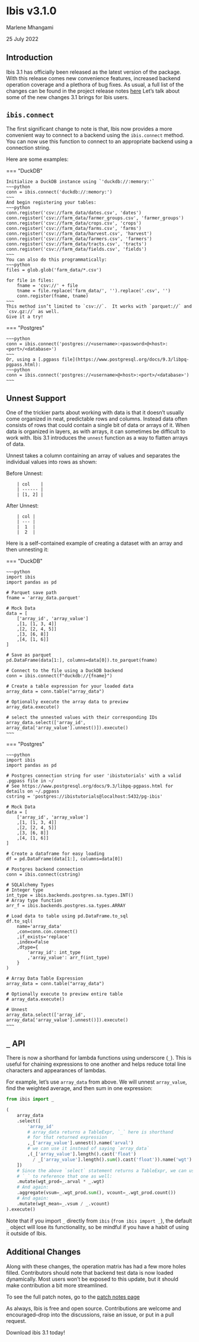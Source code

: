 # Ibis v3.1.0

Marlene Mhangami

25 July 2022

## Introduction

Ibis 3.1 has officially been released as the latest version of the package.
With this release comes new convenience features, increased backend operation coverage and a plethora of bug fixes.
As usual, a full list of the changes can be found in the project release notes [here](../release_notes.md) Let’s talk about some of the new changes 3.1 brings for Ibis users.

## `ibis.connect`

The first significant change to note is that, Ibis now provides a more convenient way to connect to a backend using the `ibis.connect` method.
You can now use this function to connect to an appropriate backend using a connection string.

Here are some examples:

<!-- prettier-ignore-start -->

=== "DuckDB"

    Initialize a DuckDB instance using `'duckdb://:memory:'`
    ~~~python
    conn = ibis.connect('duckdb://:memory:')
    ~~~
    And begin registering your tables:
    ~~~python
    conn.register('csv://farm_data/dates.csv', 'dates')
    conn.register('csv://farm_data/farmer_groups.csv', 'farmer_groups')
    conn.register('csv://farm_data/crops.csv', 'crops')
    conn.register('csv://farm_data/farms.csv', 'farms')
    conn.register('csv://farm_data/harvest.csv', 'harvest')
    conn.register('csv://farm_data/farmers.csv', 'farmers')
    conn.register('csv://farm_data/tracts.csv', 'tracts')
    conn.register('csv://farm_data/fields.csv', 'fields')
    ~~~
    You can also do this programmatically:
    ~~~python
    files = glob.glob('farm_data/*.csv')

    for file in files:
        fname = 'csv://' + file
        tname = file.replace('farm_data/', '').replace('.csv', '')
        conn.register(fname, tname)
    ~~~
    This method isn’t limited to `csv://`.  It works with `parquet://` and `csv.gz://` as well.
    Give it a try!

=== "Postgres"

    ~~~python
    conn = ibis.connect('postgres://<username>:<password>@<host>:<port>/<database>')
    ~~~
    Or, using a [.pgpass file](https://www.postgresql.org/docs/9.3/libpq-pgpass.html):
    ~~~python
    conn = ibis.connect('postgres://<username>@<host>:<port>/<database>')
    ~~~
<!-- prettier-ignore-end -->

## Unnest Support

One of the trickier parts about working with data is that it doesn’t usually come organized in neat, predictable rows and columns.
Instead data often consists of rows that could contain a single bit of data or arrays of it.
When data is organized in layers, as with arrays, it can sometimes be difficult to work with.
Ibis 3.1 introduces the `unnest` function as a way to flatten arrays of data.

Unnest takes a column containing an array of values and separates the individual values into rows as shown:

Before Unnest:

```
    | col    |
    | ------ |
    | [1, 2] |
```

After Unnest:

```
    | col |
    | --- |
    |  1  |
    |  2  |
```

Here is a self-contained example of creating a dataset with an array and then unnesting it:

<!-- prettier-ignore-start -->

=== "DuckDB"

    ~~~python
    import ibis
    import pandas as pd

    # Parquet save path
    fname = 'array_data.parquet'

    # Mock Data
    data = [
        ['array_id', 'array_value']
        ,[1, [1, 3, 4]]
        ,[2, [2, 4, 5]]
        ,[3, [6, 8]]
        ,[4, [1, 6]]
    ]

    # Save as parquet
    pd.DataFrame(data[1:], columns=data[0]).to_parquet(fname)

    # Connect to the file using a DuckDB backend
    conn = ibis.connect(f"duckdb://{fname}")

    # Create a table expression for your loaded data
    array_data = conn.table("array_data")

    # Optionally execute the array data to preview
    array_data.execute()

    # select the unnested values with their corresponding IDs
    array_data.select(['array_id', array_data['array_value'].unnest()]).execute()
    ~~~

=== "Postgres"

    ~~~python
    import ibis
    import pandas as pd

    # Postgres connection string for user 'ibistutorials' with a valid .pgpass file in ~/
    # See https://www.postgresql.org/docs/9.3/libpq-pgpass.html for details on ~/.pgpass
    cstring = 'postgres://ibistutorials@localhost:5432/pg-ibis'

    # Mock Data
    data = [
        ['array_id', 'array_value']
        ,[1, [1, 3, 4]]
        ,[2, [2, 4, 5]]
        ,[3, [6, 8]]
        ,[4, [1, 6]]
    ]

    # Create a dataframe for easy loading
    df = pd.DataFrame(data[1:], columns=data[0])

    # Postgres backend connection
    conn = ibis.connect(cstring)

    # SQLAlchemy Types
    # Integer type
    int_type = ibis.backends.postgres.sa.types.INT()
    # Array type function
    arr_f = ibis.backends.postgres.sa.types.ARRAY

    # Load data to table using pd.DataFrame.to_sql
    df.to_sql(
        name='array_data'
        ,con=conn.con.connect()
        ,if_exists='replace'
        ,index=False
        ,dtype={
            'array_id': int_type
            ,'array_value': arr_f(int_type)
        }
    )

    # Array Data Table Expression
    array_data = conn.table("array_data")

    # Optionally execute to preview entire table
    # array_data.execute()

    # Unnest
    array_data.select(['array_id', array_data['array_value'].unnest()]).execute()
    ~~~

<!-- prettier-ignore-end -->

## `_` API

There is now a shorthand for lambda functions using underscore (`_`).
This is useful for chaining expressions to one another and helps reduce total line characters and appearances of lambdas.

For example, let’s use `array_data` from above.
We will unnest `array_value`, find the weighted average, and then sum in one expression:

```python
from ibis import _

(
    array_data
    .select([
        'array_id'
        # array_data returns a TableExpr, `_` here is shorthand
        # for that returned expression
        ,_['array_value'].unnest().name('arval')
        # we can use it instead of saying `array_data`
        ,(_['array_value'].length().cast('float')
          / _['array_value'].length().sum().cast('float')).name('wgt')
    ])
    # Since the above `select` statement returns a TableExpr, we can use
    # `_` to reference that one as well:
    .mutate(wgt_prod=_.arval * _.wgt)
    # And again:
    .aggregate(vsum=_.wgt_prod.sum(), vcount=_.wgt_prod.count())
    # And again:
    .mutate(wgt_mean=_.vsum / _.vcount)
).execute()
```

Note that if you import `_` directly from `ibis` (`from ibis import _`), the default `_`
object will lose its functionality, so be mindful if you have a habit of using it outside of Ibis.

## Additional Changes

Along with these changes, the operation matrix has had a few more holes filled.
Contributors should note that backend test data is now loaded dynamically.
Most users won’t be exposed to this update, but it should make contribution a bit more streamlined.

To see the full patch notes, go to the [patch notes page](../release_notes.md)

As always, Ibis is free and open source.
Contributions are welcome and encouraged–drop into the discussions, raise an issue, or put in a pull request.

Download ibis 3.1 today!
